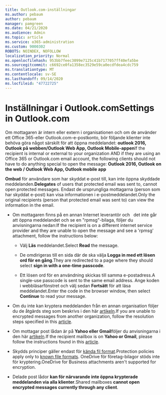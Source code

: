 ```yaml
---
title: Outlook.com-inställningar
ms.author: pebaum
author: pebaum
manager: pamgreen
ms.date: 04/21/2020
ms.audience: Admin
ms.topic: article
ms.service: o365-administration
ms.custom: 9000302
ROBOTS: NOINDEX, NOFOLLOW
localization_priority: Normal
ms.openlocfilehash: 953bb7feec3099e7125c41b7177057ff40efa5be
ms.sourcegitcommit: c6692ce0fa1358ec3529e59ca0ecdfdea4cdc759
ms.translationtype: MT
ms.contentlocale: sv-SE
ms.lasthandoff: 09/14/2020
ms.locfileid: "47722725"
---
```

# <a name="settings-in-outlookcom"></a><span data-ttu-id="239fd-102">Inställningar i Outlook.com</span><span class="sxs-lookup"><span data-stu-id="239fd-102">Settings in Outlook.com</span></span>

<span data-ttu-id="239fd-103">Om mottagaren är intern eller extern i organisationen och om de använder ett Office 365-eller Outlook.com-e-postkonto, bör följande klienter inte behöva göra något särskilt för att öppna meddelandet: **outlook 2016, Outlook på webben/Outlook Web App, Outlook Mobile-appen**</span><span class="sxs-lookup"><span data-stu-id="239fd-103">If the recipient is internal or external to your organization AND if they are using an Office 365 or Outlook.com email account, the following clients should not have to do anything special to open the message: **Outlook 2016, Outlook on the web / Outlook Web App, Outlook mobile app**</span></span>

<span data-ttu-id="239fd-104">**Ombud** för användare som har skyddat e-post till, kan inte öppna skyddade meddelanden.</span><span class="sxs-lookup"><span data-stu-id="239fd-104">**Delegates** of users that protected email was sent to, cannot open protected messages.</span></span> <span data-ttu-id="239fd-105">Endast de ursprungliga mottagarna (person som har skyddat e-post) kan visa informationen i e-postmeddelandet.</span><span class="sxs-lookup"><span data-stu-id="239fd-105">Only the original recipients (person that protected email was sent to) can view the information in the email.</span></span>

- <span data-ttu-id="239fd-106">Om mottagaren finns på en annan Internet leverantör och &nbsp; det inte går att öppna meddelandet och se en "rpmsg"-bilaga, följer du anvisningarna nedan:</span><span class="sxs-lookup"><span data-stu-id="239fd-106">If the recipient is on a different internet service provider and they are&nbsp;unable to open the message and see a 'rpmsg' attachment, follow the instructions below:</span></span>
    
    - <span data-ttu-id="239fd-107">Välj **Läs** meddelandet.</span><span class="sxs-lookup"><span data-stu-id="239fd-107">Select **Read** the message.</span></span>
    
    - <span data-ttu-id="239fd-108">De omdirigeras till en sida där de ska välja **Logga in med ett lösen ord för en gång**.</span><span class="sxs-lookup"><span data-stu-id="239fd-108">They are redirected to a page where they should select **sign in with a one-time passcode**.</span></span>
    
    - <span data-ttu-id="239fd-109">Ett lösen ord för en användning skickas till samma e-postadress.</span><span class="sxs-lookup"><span data-stu-id="239fd-109">A single-use passcode is sent to the same email address.</span></span> <span data-ttu-id="239fd-110">Ange koden i webbläsarfönstret och välj sedan **Fortsätt** för att läsa meddelandet.</span><span class="sxs-lookup"><span data-stu-id="239fd-110">Enter the code in the browser window, then select **Continue** to read your message.</span></span>

- <span data-ttu-id="239fd-111">Om du inte kan kryptera meddelanden från en annan organisation följer du de åtgärds steg som beskrivs i den här [artikeln](https://support.office.com/article/known-issues-opening-irm-protected-emails-sent-from-users-in-other-office-365-organizations-0dec0593-a05d-4aa2-8445-9311ebab3164).</span><span class="sxs-lookup"><span data-stu-id="239fd-111">If you are unable to encrypted messages from another organization, follow the resolution steps specified in this [article](https://support.office.com/article/known-issues-opening-irm-protected-emails-sent-from-users-in-other-office-365-organizations-0dec0593-a05d-4aa2-8445-9311ebab3164).</span></span>

- <span data-ttu-id="239fd-112">Om mottagar post lådan är på **Yahoo eller Gmail**följer du anvisningarna </span> i den här [artikeln](https://support.office.com/article/how-do-i-open-a-protected-message-1157a286-8ecc-4b1e-ac43-2a608fbf3098).</span><span class="sxs-lookup"><span data-stu-id="239fd-112">If the recipient mailbox is on **Yahoo or Gmail**, please follow the instructions</span> found in this [article](https://support.office.com/article/how-do-i-open-a-protected-message-1157a286-8ecc-4b1e-ac43-2a608fbf3098).</span></span>

- <span data-ttu-id="239fd-113">Skydds principer gäller endast för [kända fil format](https://docs.microsoft.com/azure/information-protection/rms-client/client-admin-guide-file-types).</span><span class="sxs-lookup"><span data-stu-id="239fd-113">Protection policies apply only to [known file formats](https://docs.microsoft.com/azure/information-protection/rms-client/client-admin-guide-file-types).</span></span> <span data-ttu-id="239fd-114">OneDrive för företag-bilagor stöds inte för kryptering.</span><span class="sxs-lookup"><span data-stu-id="239fd-114">OneDrive for Business attachments aren't supported for encryption.</span></span>

- <span data-ttu-id="239fd-115">Delade post lådor **kan för närvarande inte öppna krypterade meddelanden via alla klienter**.</span><span class="sxs-lookup"><span data-stu-id="239fd-115">Shared mailboxes **cannot open encrypted messages currently through any client**.</span></span> 
